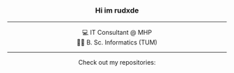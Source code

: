 <div align="center">
    <h3>
        Hi im rudxde
    </h3>
</div>

---

<p align="center">
    <!--💻 dev @  </br>-->
    💻 IT Consultant @ MHP <br/>
    👨‍🎓 B. Sc. Informatics (TUM)
</p>

---

<p align="center">
    Check out my repositories:
</p>
